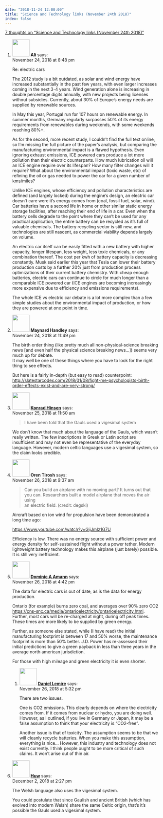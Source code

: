 ```yaml
---
date: "2018-11-24 12:00:00"
title: "Science and Technology links (November 24th 2018)"
index: false
---
```


[7 thoughts on &ldquo;Science and Technology links (November 24th 2018)&rdquo;](/lemire/blog/2018/11-24-science-and-technology-links-november-24th-2018)

<ol class="comment-list">
<li id="comment-367649" class="comment even thread-even depth-1">
<div class="comment-author vcard">
<img alt src="https://secure.gravatar.com/avatar/43b40b1378619120f3b1d675783a4597?s=56&#038;d=mm&#038;r=g" srcset="https://secure.gravatar.com/avatar/43b40b1378619120f3b1d675783a4597?s=112&#038;d=mm&#038;r=g 2x" class="avatar avatar-56 photo" height="56" width="56" decoding="async" /> <b class="fn">Ali</b> <span class="says">says:</span> </div>
<div class="comment-metadata"><time datetime="2018-11-24T18:48:13+00:00">November 24, 2018 at 6:48 pm</time></a> </div>
<div class="comment-content">
<p>Re: electric cars</p>
<p>The 2012 study is a bit outdated, as solar and wind energy have increased substantially in the past few years, with even larger increases coming in the next 3-4 years. Wind generation alone is increasing in double percentage digits annually, with new projects being licenses without subsidies. Currently, about 30% of Europe&rsquo;s energy needs are supplied by renewable sources.</p>
<p>In May this year, Portugal run for 107 hours on renewable energy. In summer months, Germany regularly surpasses 50% of its energy requirements from renewables during weekends, with some weekends reaching 80%+.</p>
<p>As for the second, more recent study, I couldn&rsquo;t find the full text online, so I&rsquo;m missing the full picture of the paper&rsquo;s analysis, but comparing the manufacturing environmental impact is a flawed hypothesis. Even ignoring exhaust emissions, ICE powered cars produce a lot more pollution than their electric counterparts. How much lubrication oil will an ICE engine require over its lifespan? How many filter changes will it require? What about the environmental impact (toxic waste, etc) of refining the oil or gas needed to power the car for a given number of kms/miles?</p>
<p>Unlike ICE engines, whose efficiency and pollution characteristics are defined (and largely locked) during the engine&rsquo;s design, an electric car doesn&rsquo;t care were it&rsquo;s energy comes from (coal, fossil fuel, solar, wind). Car batteries have a second life in home or other similar static energy storage facilities, after reaching their end of life in a car. Even when the battery cells degrade to the point where they can&rsquo;t be used for any practical application, the entire battery can be recycled as it&rsquo;s full of valuable chemicals. The battery recycling sector is still new, and technologies are still nascent, as commercial viability depends largely on volume.</p>
<p>An electric car itself can be easily fitted with a new battery with higher capacity, longer lifespan, less weight, less toxic chemicals, or any combination thereof. The cost per kwh of battery capacity is decreasing constantly. Musk said earlier this year that Tesla can lower their battery production costs by a further 20% just from production process optimizations of their current battery chemistry. With cheap enough batteries, electric cars can continue to circle for much longer than a comparable ICE powered car (ICE engines are becoming increasingly more expensive due to efficiency and emissions requirements).</p>
<p>The whole ICE vs electric car debate is a lot more complex than a few simple studies about the environmental impact of production, or how they are powered at one point in time.</p>
</div>
</li>
<li id="comment-367711" class="comment odd alt thread-odd thread-alt depth-1">
<div class="comment-author vcard">
<img alt src="https://secure.gravatar.com/avatar/6fff5350c6615902c2176ce665453029?s=56&#038;d=mm&#038;r=g" srcset="https://secure.gravatar.com/avatar/6fff5350c6615902c2176ce665453029?s=112&#038;d=mm&#038;r=g 2x" class="avatar avatar-56 photo" height="56" width="56" decoding="async" /> <b class="fn">Maynard Handley</b> <span class="says">says:</span> </div>
<div class="comment-metadata"><time datetime="2018-11-24T23:49:54+00:00">November 24, 2018 at 11:49 pm</time></a> </div>
<div class="comment-content">
<p>The birth order thing (like pretty much all non-physical-science breaking news [and even half the physical science breaking news&#8230;]) seems very much up for debate.<br/>
It may well be one of these things where you have to look for the right thing to see effects.</p>
<p>But here is a fairly in-depth (but easy to read) counterpoint:<br/>
<a href="http://slatestarcodex.com/2018/01/08/fight-me-psychologists-birth-order-effects-exist-and-are-very-strong/" rel="nofollow ugc">http://slatestarcodex.com/2018/01/08/fight-me-psychologists-birth-order-effects-exist-and-are-very-strong/</a></p>
</div>
</li>
<li id="comment-367856" class="comment even thread-even depth-1">
<div class="comment-author vcard">
<img alt src="https://secure.gravatar.com/avatar/b6ba02b6ecb5c37284d3eb7107a05957?s=56&#038;d=mm&#038;r=g" srcset="https://secure.gravatar.com/avatar/b6ba02b6ecb5c37284d3eb7107a05957?s=112&#038;d=mm&#038;r=g 2x" class="avatar avatar-56 photo" height="56" width="56" loading="lazy" decoding="async" /> <b class="fn"><a href="https://khinsen.net/" class="url" rel="ugc external nofollow">Konrad Hinsen</a></b> <span class="says">says:</span> </div>
<div class="comment-metadata"><time datetime="2018-11-25T11:50:12+00:00">November 25, 2018 at 11:50 am</time></a> </div>
<div class="comment-content">
<blockquote><p>
I have been told that the Gauls used a vigesimal system
</p></blockquote>
<p>We don&rsquo;t know that much about the language of the Gauls, which wasn&rsquo;t really written. The few inscriptions in Greek or Latin script are insufficient and may not even be representative of the everyday language. However, modern celtic languages use a vigesimal system, so the claim looks credible.</p>
</div>
</li>
<li id="comment-368138" class="comment odd alt thread-odd thread-alt depth-1">
<div class="comment-author vcard">
<img alt src="https://secure.gravatar.com/avatar/5e02c014b9ae0d4964d09a998780074f?s=56&#038;d=mm&#038;r=g" srcset="https://secure.gravatar.com/avatar/5e02c014b9ae0d4964d09a998780074f?s=112&#038;d=mm&#038;r=g 2x" class="avatar avatar-56 photo" height="56" width="56" loading="lazy" decoding="async" /> <b class="fn">Oren Tirosh</b> <span class="says">says:</span> </div>
<div class="comment-metadata"><time datetime="2018-11-26T09:37:01+00:00">November 26, 2018 at 9:37 am</time></a> </div>
<div class="comment-content">
<blockquote>
<p> Can you build an airplane with no moving part? It turns out that you can. Researchers built a model airplane that moves the air using<br/>
an electric field. (credit: degski)</p>
</blockquote>
<p>Aircraft based on ion wind for propulsion have been demonstrated a long time ago:</p>
<p><a href="https://www.youtube.com/watch?v=GijJmIz1G7U" rel="nofollow ugc">https://www.youtube.com/watch?v=GijJmIz1G7U</a></p>
<p>Efficiency is low. There was no energy source with sufficient power and energy density for self-sustained flight without a power tether. Modern lightweight battery technology makes this airplane (just barely) possible. It is still very inefficient.</p>
</div>
</li>
<li id="comment-368247" class="comment even thread-even depth-1 parent">
<div class="comment-author vcard">
<img alt src="https://secure.gravatar.com/avatar/1b5f40ec7c1e07935001188ea498d188?s=56&#038;d=mm&#038;r=g" srcset="https://secure.gravatar.com/avatar/1b5f40ec7c1e07935001188ea498d188?s=112&#038;d=mm&#038;r=g 2x" class="avatar avatar-56 photo" height="56" width="56" loading="lazy" decoding="async" /> <b class="fn"><a href="https://blog.lbs.ca/technology" class="url" rel="ugc external nofollow">Dominic A Amann</a></b> <span class="says">says:</span> </div>
<div class="comment-metadata"><time datetime="2018-11-26T16:42:22+00:00">November 26, 2018 at 4:42 pm</time></a> </div>
<div class="comment-content">
<p>The data for electric cars is out of date, as is the data for energy production.</p>
<p>Ontario (for example) burns zero coal, and averages over 90% zero CO2 <a href="https://cns-snc.ca/media/ontarioelectricity/ontarioelectricity.html" rel="nofollow">https://cns-snc.ca/media/ontarioelectricity/ontarioelectricity.html</a>. Further, most cars will be re-charged at night, during off peak times. These times are more likely to be supplied by green energy.</p>
<p>Further, as someone else stated, while (I have read) the initial manufacturing footprint is between 17 and 50% worse, the maintenance footprint is more than 50% better. J.D. Power has re-assessed their initial predictions to give a green payback in less than three years in the average north american jurisdiction.</p>
<p>For those with high mileage and green electricity it is even shorter.</p>
</div>
<ol class="children">
<li id="comment-368256" class="comment byuser comment-author-lemire bypostauthor odd alt depth-2">
<div class="comment-author vcard">
<img alt src="https://secure.gravatar.com/avatar/2ca999bef9535950f5b84281a4dab006?s=56&#038;d=mm&#038;r=g" srcset="https://secure.gravatar.com/avatar/2ca999bef9535950f5b84281a4dab006?s=112&#038;d=mm&#038;r=g 2x" class="avatar avatar-56 photo" height="56" width="56" loading="lazy" decoding="async" /> <b class="fn"><a href="https://lemire.me/en/" class="url" rel="ugc">Daniel Lemire</a></b> <span class="says">says:</span> </div>
<div class="comment-metadata"><time datetime="2018-11-26T17:32:39+00:00">November 26, 2018 at 5:32 pm</time></a> </div>
<div class="comment-content">
<p>There are two issues.</p>
<p>One is CO2 emissions. This clearly depends on where the electricity comes from. If it comes from nuclear or hydro, you are doing well. However, as I outlined, if you live in Germany or Japan, it may be a false assumption to think that your electricity is &ldquo;CO2-free&rdquo;.</p>
<p>Another issue is that of toxicity. The assumption seems to be that we will cleanly recycle batteries. When you make this assumption, everything is nice&#8230; However, this industry and technology does not exist currently. I think people ought to be more critical of such claims. It won&rsquo;t arise out of thin air.</p>
</div>
</li>
</ol>
</li>
<li id="comment-369866" class="comment even thread-odd thread-alt depth-1">
<div class="comment-author vcard">
<img alt src="https://secure.gravatar.com/avatar/daf5b9cb370f6cf7a41297c8748aa561?s=56&#038;d=mm&#038;r=g" srcset="https://secure.gravatar.com/avatar/daf5b9cb370f6cf7a41297c8748aa561?s=112&#038;d=mm&#038;r=g 2x" class="avatar avatar-56 photo" height="56" width="56" loading="lazy" decoding="async" /> <b class="fn"><a href="http://www.newyddsbon.com" class="url" rel="ugc external nofollow">Huw</a></b> <span class="says">says:</span> </div>
<div class="comment-metadata"><time datetime="2018-12-02T14:27:18+00:00">December 2, 2018 at 2:27 pm</time></a> </div>
<div class="comment-content">
<p>The Welsh language also uses the vigesimal system.</p>
<p>You could postulate that since Gaulish and ancient British (which has evolved into modern Welsh) share the same Celtic origin, that&rsquo;s it&rsquo;s possible the Gauls used a vigesimal system.</p>
</div>
</li>
</ol>
